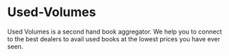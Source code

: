 # Used-Volumes
Used Volumes is a second hand book aggregator. We help you to connect to the best dealers to avail used books at the lowest prices you have ever seen.
